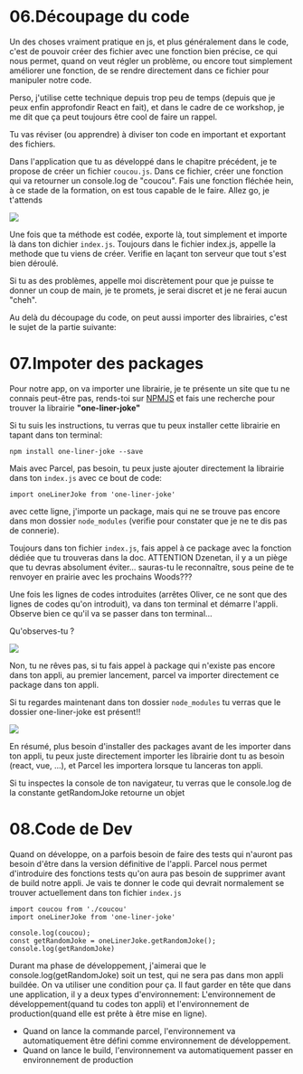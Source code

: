 <h1>06.Découpage du code</h1>

Un des choses vraiment pratique en js, et plus généralement dans le code, c'est de pouvoir créer des fichier avec une fonction bien précise, ce qui nous permet, quand on veut régler un problème, ou encore tout simplement améliorer une fonction, de se rendre directement dans ce fichier pour manipuler notre code.

Perso, j'utilise cette technique depuis trop peu de temps (depuis que je peux enfin approfondir React en fait), et dans le cadre de ce workshop, je me dit que ça peut toujours être cool de faire un rappel.

Tu vas réviser (ou apprendre) à diviser ton code en important et exportant des fichiers.

Dans l'application que tu as développé dans le chapitre précédent, je te propose de créer un fichier ```coucou.js```. Dans ce fichier, créer une fonction qui va retourner un console.log de "coucou".
Fais une fonction fléchée hein, à ce stade de la formation, on est tous capable de le faire. Allez go, je t'attends

<img src="https://media.giphy.com/media/26n6xBpxNXExDfuKc/giphy.gif" />

Une fois que ta méthode est codée, exporte là, tout simplement et importe là dans ton dichier ```index.js```. Toujours dans le fichier index.js, appelle la methode que tu viens de créer.
Verifie en laçant ton serveur que tout s'est bien déroulé.

Si tu as des problèmes, appelle moi discrètement pour que je puisse te donner un coup de main, je te promets, je serai discret et je ne ferai aucun "cheh".

Au delà du découpage du code, on peut aussi importer des librairies, c'est le sujet de la partie suivante:

<h1 id="package">07.Impoter des packages</h1>

Pour notre app, on va importer une librairie, je te présente un site que tu ne connais peut-être pas, rends-toi sur <a href="https://www.npmjs.com">NPMJS</a> et fais une recherche pour trouver la librairie <strong>"one-liner-joke"</strong>

Si tu suis les instructions, tu verras que tu peux installer cette librairie en tapant dans ton terminal:

```npm install one-liner-joke --save```

Mais avec Parcel, pas besoin, tu peux juste ajouter directement la librairie dans ton ```index.js``` avec ce bout de code:

```
import oneLinerJoke from 'one-liner-joke'
```
avec cette ligne, j'importe un package, mais qui ne se trouve pas encore dans mon dossier ```node_modules``` (verifie pour constater que je ne te dis pas de connerie).

Toujours dans ton fichier ```index.js```, fais appel à ce package avec la fonction dédiée que tu trouveras dans la doc.
ATTENTION Dzenetan, il y a un piège que tu devras absolument éviter... sauras-tu le reconnaître, sous peine de te renvoyer en prairie avec les prochains Woods???

Une fois les lignes de codes introduites (arrêtes Oliver, ce ne sont que des lignes de codes qu'on introduit), va dans ton terminal et démarre l'appli. Observe bien ce qu'il va se passer dans ton terminal...

Qu'observes-tu ?

<img src="https://raw.githubusercontent.com/GuyVil1/initiation-Parcel/master/onelinerjoke.png?token=ALENBOYLGRTCE3K3NZBEG5K5DOY2W" />

Non, tu ne rêves pas, si tu fais appel à package qui n'existe pas encore dans ton appli, au premier lancement, parcel va importer directement ce package dans ton appli.

Si tu regardes maintenant dans ton dossier ```node_modules``` tu verras que le dossier one-liner-joke est présent!!

<img src="https://media.giphy.com/media/3o6wrt2oHzXKtGDBaU/giphy.gif" />

En résumé, plus besoin d'installer des packages avant de les importer dans ton appli, tu peux juste directement importer les librairie dont tu as besoin (react, vue, ...), et Parcel les importera lorsque tu lanceras ton appli.

Si tu inspectes la console de ton navigateur, tu verras que le console.log de la constante getRandomJoke retourne un objet

<h1 id="code">08.Code de Dev</h1> 

Quand on développe, on a parfois besoin de faire des tests qui n'auront pas besoin d'être dans la version définitive de l'appli. Parcel nous permet d'introduire des fonctions tests qu'on aura pas besoin de supprimer avant de build notre appli.
Je vais te donner le code qui devrait normalement se trouver actuellement dans ton fichier ```index.js```

```
import coucou from './coucou'
import oneLinerJoke from 'one-liner-joke'

console.log(coucou);
const getRandomJoke = oneLinerJoke.getRandomJoke();
console.log(getRandomJoke)
```

Durant ma phase de développement, j'aimerai que le console.log(getRandomJoke) soit un test, qui ne sera pas dans mon appli buildée.
On va utiliser une condition pour ça.
Il faut garder en tête que dans une application, il y a deux types d'environnement:
L'environnement de développement(quand tu codes ton appli) et l'environnement de production(quand elle est prête à être mise en ligne).
<ul>
  <li>Quand on lance la commande parcel, l'environnement va automatiquement être défini comme environnement de développement.</li>
  <li>Quand on lance le build, l'environnement va automatiquement passer en environnement de production</li>
</ul>


